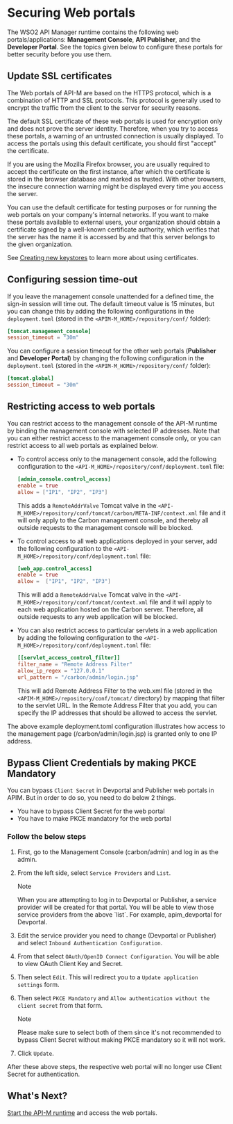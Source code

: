 # Securing Web portals

The WSO2 API Manager runtime contains the following web portals/applications: **Management Console**, **API Publisher**, and the **Developer Portal**. See the topics given below to configure these portals for better security before you use them.

## Update SSL certificates

The Web portals of API-M are based on the HTTPS protocol, which is a combination of HTTP and SSL protocols. This protocol is generally used to encrypt the traffic from the client to the server for security reasons. 

The default SSL certificate of these web portals is used for encryption only and does not prove the server identity. Therefore, when you try to access these portals, a warning of an untrusted connection is usually displayed. To access the portals using this default certificate, you should first "accept" the certificate. 

If you are using the Mozilla Firefox browser, you are usually required to accept the certificate on the first instance, after which the certificate is stored in the browser database and marked as trusted. With other browsers, the insecure connection warning might be displayed every time you access the server.
    
You can use the default certificate for testing purposes or for running the web portals on your company's internal networks. If you want to make these portals available to external users, your organization should obtain a certificate signed by a well-known certificate authority, which verifies that the server has the name it is accessed by and that this server belongs to the given organization. 

See [Creating new keystores]({{base_path}}/install-and-setup/setup/security/configuring-keystores/keystore-basics/creating-new-keystores) to learn more about using certificates.

## Configuring session time-out

If you leave the management console unattended for a defined time, the sign-in session will time out. The default timeout value is 15 minutes, but you can change this by adding the following configurations in the `deployment.toml` (stored in the `<APIM-M_HOME>/repository/conf/` folder):

```toml
[tomcat.management_console]
session_timeout = "30m"
```

You can configure a session timeout for the other web portals (**Publisher** and **Developer Portal**) by changing the following configuration in the `deployment.toml` (stored in the `<APIM-M_HOME>/repository/conf/` folder):

```toml
[tomcat.global]
session_timeout = "30m"
```

## Restricting access to web portals

You can restrict access to the management console of the API-M runtime by binding the management console with selected IP addresses. Note that you can either restrict access to the management console only, or you can restrict access to all web portals as explained below.

-   To control access only to the management console, add the following configuration to the `<API-M_HOME>/repository/conf/deployment.toml` file:

    ```toml
    [admin_console.control_access]
    enable = true
    allow = ["IP1", "IP2", "IP3"]
    ```

    This adds a `RemoteAddrValve` Tomcat valve in the `<API-M_HOME>/repository/conf/tomcat/carbon/META-INF/context.xml` file and it will only apply to the Carbon management console, and thereby all outside requests to the management console will be blocked.

-   To control access to all web applications deployed in your server, add the following configuration to the `<API-M_HOME>/repository/conf/deployment.toml` file:

    ```toml
    [web_app.control_access]
    enable = true
    allow =  ["IP1", "IP2", "IP3"]
    ```

    This will add a `RemoteAddrValve` Tomcat valve in the `<API-M_HOME>/repository/conf/tomcat/context.xml` file and it will apply to each web application hosted on the Carbon server. Therefore, all outside requests to any web application will be blocked.

-   You can also restrict access to particular servlets in a web application by adding the following configuration to the `<API-M_HOME>/repository/conf/deployment.toml` file:

    ```toml
    [[servlet_access_control_filter]]
    filter_name = "Remote Address Filter"
    allow_ip_regex = "127.0.0.1"
    url_pattern = "/carbon/admin/login.jsp"
    ```

    This will add Remote Address Filter to the web.xml file (stored in the `<APIM-M_HOME>/repository/conf/tomcat/` directory) by mapping that filter to the servlet URL. In the Remote Address Filter that you add, you can specify the IP addresses that should be allowed to access the servlet.

The above example deployment.toml configuration illustrates how access to the management page (/carbon/admin/login.jsp) is granted only to one IP address.

## Bypass Client Credentials by making PKCE Mandatory

You can bypass `Client Secret` in Devportal and Publisher web portals in APIM. But in order to do so, you need to do below 2 things.

- You have to bypass Client Secret  for the web portal
- You have to make PKCE mandatory for the web portal

### Follow the below steps

1. First, go to the Management Console (carbon/admin) and log in as the admin.

2. From the left side, select `Service Providers` and `List`.

    <html>
        <div class="admonition note">
            <p class="admonition-title">Note</p>
            <p>When you are attempting to log in to Devportal or Publisher, a service provider will be created for that portal. You will be able to view those service providers from the above `list`. For example, apim_devportal for Devportal.</p>
        </div>
    </html>

3. Edit the service provider you need to change (Devportal or Publisher) and select `Inbound Authentication Configuration`.

4. From that select `OAuth/OpenID Connect Configuration`. You will be able to view OAuth Client Key and Secret.

5. Then select `Edit`. This will redirect you to a `Update application settings` form.

6. Then select `PKCE Mandatory` and `Allow authentication without the client secret` from that form.

    <html>
        <div class="admonition note">
            <p class="admonition-title">Note</p>
            <p>Please make sure to select both of them since it's not recommended to bypass Client Secret without making PKCE mandatory so it will not work.</p>
        </div>
    </html>

7. Click `Update`.

After these above steps, the respective web portal will no longer use Client Secret for authentication.

## What's Next?

[Start the API-M runtime]({{base_path}}/install-and-setup/install/installing-the-product/running-the-api-m) and access the web portals.
